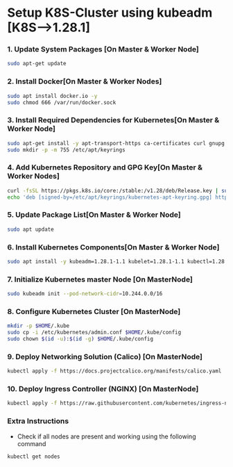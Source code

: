 #  Setup K8S-Cluster using kubeadm [K8S-->1.28.1]


### 1. Update System Packages [On Master & Worker Node]

```bash
sudo apt-get update
```


### 2. Install Docker[On Master & Worker Nodes]

```bash
sudo apt install docker.io -y
sudo chmod 666 /var/run/docker.sock
```


### 3. Install Required Dependencies for Kubernetes[On Master & Worker Node]

```bash
sudo apt-get install -y apt-transport-https ca-certificates curl gnupg
sudo mkdir -p -m 755 /etc/apt/keyrings
```


### 4. Add Kubernetes Repository and GPG Key[On Master & Worker Nodes]

```bash
curl -fsSL https://pkgs.k8s.io/core:/stable:/v1.28/deb/Release.key | sudo gpg --dearmor -o /etc/apt/keyrings/kubernetes-apt-keyring.gpg
echo 'deb [signed-by=/etc/apt/keyrings/kubernetes-apt-keyring.gpg] https://pkgs.k8s.io/core:/stable:/v1.28/deb/ /' | sudo tee /etc/apt/sources.list.d/kubernetes.list
```


### 5. Update Package List[On Master & Worker Node]

```bash
sudo apt update
```


### 6. Install Kubernetes Components[On Master & Worker Node]

```bash
sudo apt install -y kubeadm=1.28.1-1.1 kubelet=1.28.1-1.1 kubectl=1.28.1-1.1
```


### 7. Initialize Kubernetes master Node [On MasterNode]

```bash
sudo kubeadm init --pod-network-cidr=10.244.0.0/16
```


### 8. Configure Kubernetes Cluster [On MasterNode]

```bash
mkdir -p $HOME/.kube
sudo cp -i /etc/kubernetes/admin.conf $HOME/.kube/config
sudo chown $(id -u):$(id -g) $HOME/.kube/config
```



### 9. Deploy Networking Solution (Calico) [On MasterNode]

```bash
kubectl apply -f https://docs.projectcalico.org/manifests/calico.yaml
```



### 10. Deploy Ingress Controller (NGINX) [On MasterNode]

```bash
kubectl apply -f https://raw.githubusercontent.com/kubernetes/ingress-nginx/controller-v0.49.0/deploy/static/provider/baremetal/deploy.yaml
```


### Extra Instructions

  - Check if all nodes are present and working using the following command

  ```bash
  kubectl get nodes
  ```
